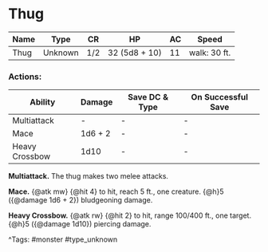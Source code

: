 # Thug

| Name | Type | CR | HP | AC | Speed |
|------|------|----|----|----|-------|
| Thug | Unknown | 1/2 | 32 (5d8 + 10) | 11 | walk: 30 ft. |

### Actions:

| Ability | Damage | Save DC & Type | On Successful Save |
|---------|--------|----------------|--------------------|
| Multiattack | - | - | - |
| Mace | 1d6 + 2 | - | - |
| Heavy Crossbow | 1d10 | - | - |


**Multiattack.** The thug makes two melee attacks.

**Mace.** {@atk mw} {@hit 4} to hit, reach 5 ft., one creature. {@h}5 ({@damage 1d6 + 2}) bludgeoning damage.

**Heavy Crossbow.** {@atk rw} {@hit 2} to hit, range 100/400 ft., one target. {@h}5 ({@damage 1d10}) piercing damage.

^Tags: #monster #type_unknown